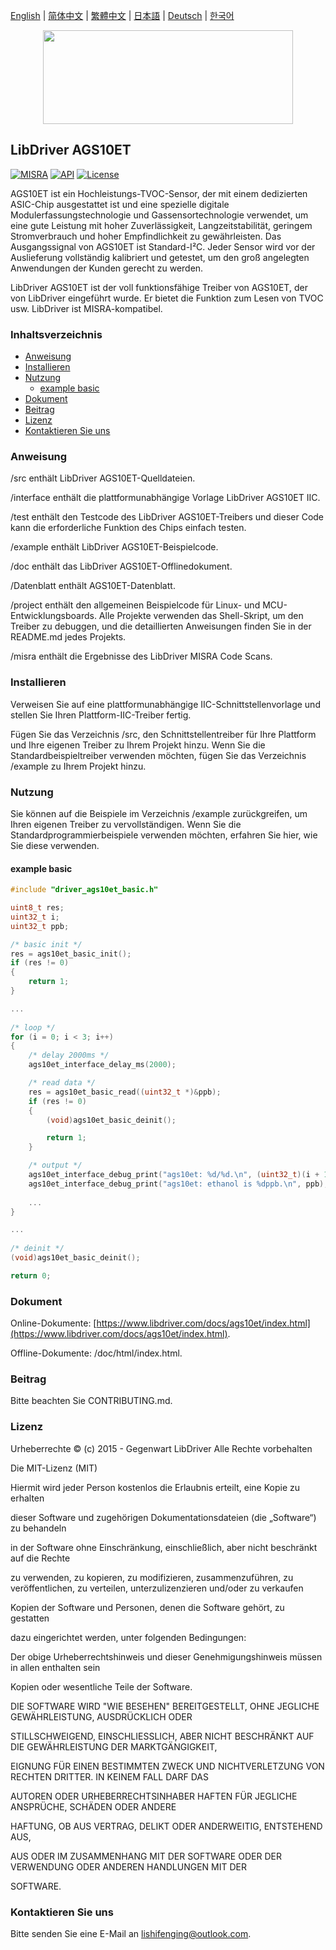 [English](/README.md) | [ 简体中文](/README_zh-Hans.md) | [繁體中文](/README_zh-Hant.md) | [日本語](/README_ja.md) | [Deutsch](/README_de.md) | [한국어](/README_ko.md)

<div align=center>
<img src="/doc/image/logo.svg" width="400" height="150"/>
</div>

## LibDriver AGS10ET
[![MISRA](https://img.shields.io/badge/misra-compliant-brightgreen.svg)](/misra/README.md) [![API](https://img.shields.io/badge/api-reference-blue.svg)](https://www.libdriver.com/docs/ags10et/index.html) [![License](https://img.shields.io/badge/license-MIT-brightgreen.svg)](/LICENSE) 

AGS10ET ist ein Hochleistungs-TVOC-Sensor, der mit einem dedizierten ASIC-Chip ausgestattet ist und eine spezielle digitale Modulerfassungstechnologie und Gassensortechnologie verwendet, um eine gute Leistung mit hoher Zuverlässigkeit, Langzeitstabilität, geringem Stromverbrauch und hoher Empfindlichkeit zu gewährleisten. Das Ausgangssignal von AGS10ET ist Standard-I²C. Jeder Sensor wird vor der Auslieferung vollständig kalibriert und getestet, um den groß angelegten Anwendungen der Kunden gerecht zu werden.

LibDriver AGS10ET ist der voll funktionsfähige Treiber von AGS10ET, der von LibDriver eingeführt wurde. Er bietet die Funktion zum Lesen von TVOC usw. LibDriver ist MISRA-kompatibel.

### Inhaltsverzeichnis

  - [Anweisung](#Anweisung)
  - [Installieren](#Installieren)
  - [Nutzung](#Nutzung)
    - [example basic](#example-basic)
  - [Dokument](#Dokument)
  - [Beitrag](#Beitrag)
  - [Lizenz](#Lizenz)
  - [Kontaktieren Sie uns](#Kontaktieren-Sie-uns)

### Anweisung

/src enthält LibDriver AGS10ET-Quelldateien.

/interface enthält die plattformunabhängige Vorlage LibDriver AGS10ET IIC.

/test enthält den Testcode des LibDriver AGS10ET-Treibers und dieser Code kann die erforderliche Funktion des Chips einfach testen.

/example enthält LibDriver AGS10ET-Beispielcode.

/doc enthält das LibDriver AGS10ET-Offlinedokument.

/Datenblatt enthält AGS10ET-Datenblatt.

/project enthält den allgemeinen Beispielcode für Linux- und MCU-Entwicklungsboards. Alle Projekte verwenden das Shell-Skript, um den Treiber zu debuggen, und die detaillierten Anweisungen finden Sie in der README.md jedes Projekts.

/misra enthält die Ergebnisse des LibDriver MISRA Code Scans.

### Installieren

Verweisen Sie auf eine plattformunabhängige IIC-Schnittstellenvorlage und stellen Sie Ihren Plattform-IIC-Treiber fertig.

Fügen Sie das Verzeichnis /src, den Schnittstellentreiber für Ihre Plattform und Ihre eigenen Treiber zu Ihrem Projekt hinzu. Wenn Sie die Standardbeispieltreiber verwenden möchten, fügen Sie das Verzeichnis /example zu Ihrem Projekt hinzu.

### Nutzung

Sie können auf die Beispiele im Verzeichnis /example zurückgreifen, um Ihren eigenen Treiber zu vervollständigen. Wenn Sie die Standardprogrammierbeispiele verwenden möchten, erfahren Sie hier, wie Sie diese verwenden.

#### example basic

```C
#include "driver_ags10et_basic.h"

uint8_t res;
uint32_t i;
uint32_t ppb;

/* basic init */
res = ags10et_basic_init();
if (res != 0)
{
    return 1;
}

...
    
/* loop */
for (i = 0; i < 3; i++)
{
    /* delay 2000ms */
    ags10et_interface_delay_ms(2000);

    /* read data */
    res = ags10et_basic_read((uint32_t *)&ppb);
    if (res != 0)
    {
        (void)ags10et_basic_deinit();

        return 1;
    }

    /* output */
    ags10et_interface_debug_print("ags10et: %d/%d.\n", (uint32_t)(i + 1), (uint32_t)3);
    ags10et_interface_debug_print("ags10et: ethanol is %dppb.\n", ppb);
    
    ...
}

...
    
/* deinit */
(void)ags10et_basic_deinit();

return 0;
```

### Dokument

Online-Dokumente: [https://www.libdriver.com/docs/ags10et/index.html](https://www.libdriver.com/docs/ags10et/index.html).

Offline-Dokumente: /doc/html/index.html.

### Beitrag

Bitte beachten Sie CONTRIBUTING.md.

### Lizenz

Urheberrechte © (c) 2015 - Gegenwart LibDriver Alle Rechte vorbehalten



Die MIT-Lizenz (MIT)



Hiermit wird jeder Person kostenlos die Erlaubnis erteilt, eine Kopie zu erhalten

dieser Software und zugehörigen Dokumentationsdateien (die „Software“) zu behandeln

in der Software ohne Einschränkung, einschließlich, aber nicht beschränkt auf die Rechte

zu verwenden, zu kopieren, zu modifizieren, zusammenzuführen, zu veröffentlichen, zu verteilen, unterzulizenzieren und/oder zu verkaufen

Kopien der Software und Personen, denen die Software gehört, zu gestatten

dazu eingerichtet werden, unter folgenden Bedingungen:



Der obige Urheberrechtshinweis und dieser Genehmigungshinweis müssen in allen enthalten sein

Kopien oder wesentliche Teile der Software.



DIE SOFTWARE WIRD "WIE BESEHEN" BEREITGESTELLT, OHNE JEGLICHE GEWÄHRLEISTUNG, AUSDRÜCKLICH ODER

STILLSCHWEIGEND, EINSCHLIESSLICH, ABER NICHT BESCHRÄNKT AUF DIE GEWÄHRLEISTUNG DER MARKTGÄNGIGKEIT,

EIGNUNG FÜR EINEN BESTIMMTEN ZWECK UND NICHTVERLETZUNG VON RECHTEN DRITTER. IN KEINEM FALL DARF DAS

AUTOREN ODER URHEBERRECHTSINHABER HAFTEN FÜR JEGLICHE ANSPRÜCHE, SCHÄDEN ODER ANDERE

HAFTUNG, OB AUS VERTRAG, DELIKT ODER ANDERWEITIG, ENTSTEHEND AUS,

AUS ODER IM ZUSAMMENHANG MIT DER SOFTWARE ODER DER VERWENDUNG ODER ANDEREN HANDLUNGEN MIT DER

SOFTWARE.

### Kontaktieren Sie uns

Bitte senden Sie eine E-Mail an lishifenging@outlook.com.